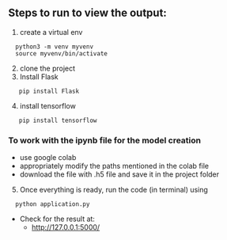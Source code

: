 ## Steps to run to view the output:

1. create a virtual env
```
  python3 -m venv myvenv
  source myvenv/bin/activate
```

2. clone the project
3. Install Flask
```
   pip install Flask
```

4. install tensorflow
```
   pip install tensorflow

```
### To work with the ipynb file for the model creation
  * use google colab
  * appropriately modify the paths mentioned in the colab file
  * download the file with .h5 file and save it in the project folder

5. Once everything is ready, run the code (in terminal) using
```
  python application.py
```
  * Check for the result at:
    - http://127.0.0.1:5000/
